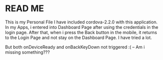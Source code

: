 READ ME
========
This is my Personal File
I have included cordova-2.2.0 with this application.
In my Apps, i entered into Dashboard Page after using the credentials in the login page. After that, when i press the Back button in the mobile, it returns to the Login Page and not stay on the Dashboard Page. I have tried a lot.

<script type="text/javascript" charset="utf-8" src="cordova-2.2.0.js"></script>
<script type="text/javascript" charset="utf-8">

// Call onDeviceReady when Cordova is loaded.
//
// At this point, the document has loaded but cordova-2.2.0.js has not.
// When Cordova is loaded and talking with the native device,
// it will call the event `deviceready`.
//
function onLoad() {
    document.addEventListener("deviceready", onDeviceReady, false);
}

// Cordova is loaded and it is now safe to call Cordova methods
//
function onDeviceReady() {
    // Register the event listener
    document.addEventListener("backbutton", onBackKeyDown, false);
}

// Handle the back button
//
function onBackKeyDown() {
    alert("Back Button Clicked"); //called the alert..checking
}

</script>

But both onDeviceReady and onBackKeyDown not triggered :( – Am i missing something???
